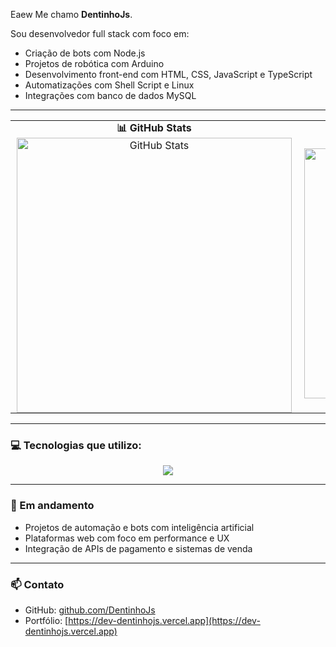 Eaew Me chamo **DentinhoJs**.

Sou desenvolvedor full stack com foco em:
- Criação de bots com Node.js
- Projetos de robótica com Arduino
- Desenvolvimento front-end com HTML, CSS, JavaScript e TypeScript
- Automatizações com Shell Script e Linux
- Integrações com banco de dados MySQL

---

<table align="center" style="border-collapse: collapse; border: none;">
  <tr>
    <td align="center" style="padding: 0 10px; border: none;">
      <strong>📊 GitHub Stats</strong><br/>
      <img 
        src="https://github-readme-stats.vercel.app/api?username=DentinhoJs&show_icons=true&theme=radical&count_private=true" 
        width="440" 
        alt="GitHub Stats" 
        style="border:none;"
      />
    </td>
    <td align="center" style="padding: 0 10px; border: none;">
      <strong>🔥 Linguagens Mais Usadas</strong><br/>
      <img 
        src="https://github-readme-stats.vercel.app/api/top-langs/?username=DentinhoJs&layout=compact&theme=radical" 
        width="400" 
        alt="Linguagens Mais Usadas" 
        style="border:none;"
      />
    </td>
  </tr>
</table>

---

### 💻 Tecnologias que utilizo:

<p align="center">
  <a href="https://skillicons.dev">
    <img src="https://skillicons.dev/icons?i=discord,vscode,arduino,cpp,cs,react,nodejs,mongodb,mint,linux,kali,mysql,ts,js,npm" />
  </a>
</p>

---

### 🚀 Em andamento

- Projetos de automação e bots com inteligência artificial
- Plataformas web com foco em performance e UX
- Integração de APIs de pagamento e sistemas de venda

---

### 📫 Contato

- GitHub: [github.com/DentinhoJs](https://github.com/DentinhoJs)
- Portfólio: [https://dev-dentinhojs.vercel.app](https://dev-dentinhojs.vercel.app)
